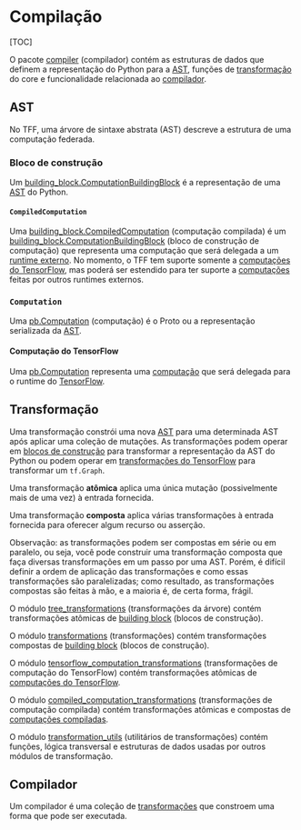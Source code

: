 # Compilação

[TOC]

O pacote [compiler](https://github.com/tensorflow/federated/blob/main/tensorflow_federated/python/core/impl/compiler) (compilador) contém as estruturas de dados que definem a representação do Python para a [AST](#ast), funções de [transformação](#transformation) do core e funcionalidade relacionada ao [compilador](#compiler).

## AST

No TFF, uma árvore de sintaxe abstrata (AST) descreve a estrutura de uma computação federada.

### Bloco de construção

Um [building_block.ComputationBuildingBlock](https://github.com/tensorflow/federated/blob/main/tensorflow_federated/python/core/impl/compiler/building_blocks.py) é a representação de uma [AST](#ast) do Python.

#### `CompiledComputation`

Uma [building_block.CompiledComputation](https://github.com/tensorflow/federated/blob/main/tensorflow_federated/python/core/impl/compiler/building_blocks.py) (computação compilada) é um [building_block.ComputationBuildingBlock](https://github.com/tensorflow/federated/blob/main/tensorflow_federated/python/core/impl/compiler/building_blocks.py) (bloco de construção de computação) que representa uma computação que será delegada a um [runtime externo](execution.md#external-runtime). No momento, o TFF tem suporte somente a [computações do TensorFlow](#tensorFlow-computation), mas poderá ser estendido para ter suporte a [computações](#computation) feitas por outros runtimes externos.

### `Computation`

Uma [pb.Computation](https://github.com/tensorflow/federated/blob/main/tensorflow_federated/proto/v0/computation.proto) (computação) é o Proto ou a representação serializada da [AST](#ast).

#### Computação do TensorFlow

Uma [pb.Computation](https://github.com/tensorflow/federated/blob/main/tensorflow_federated/proto/v0/computation.proto) representa uma [computação](#computation) que será delegada para o runtime do [TensorFlow](execution.md#tensorflow).

## Transformação

Uma transformação constrói uma nova [AST](#ast) para uma determinada AST após aplicar uma coleção de mutações. As transformações podem operar em [blocos de construção](#building-block) para transformar a representação da AST do Python ou podem operar em [transformações do TensorFlow](#tensorFlow-computation) para transformar um `tf.Graph`.

Uma transformação **atômica** aplica uma única mutação (possivelmente mais de uma vez) à entrada fornecida.

Uma transformação **composta** aplica várias transformações à entrada fornecida para oferecer algum recurso ou asserção.

Observação: as transformações podem ser compostas em série ou em paralelo, ou seja, você pode construir uma transformação composta que faça diversas transformações em um passo por uma AST. Porém, é difícil definir a ordem de aplicação das transformações e como essas transformações são paralelizadas; como resultado, as transformações compostas são feitas à mão, e a maioria é, de certa forma, frágil.

O módulo [tree_transformations](https://github.com/tensorflow/federated/blob/main/tensorflow_federated/python/core/impl/compiler/tree_transformations.py) (transformações da árvore) contém transformações atômicas de [building block](#building-block) (blocos de construção).

O módulo [transformations](https://github.com/tensorflow/federated/blob/main/tensorflow_federated/python/core/impl/compiler/transformations.py) (transformações) contém transformações compostas de [building block](#building-block) (blocos de construção).

O módulo [tensorflow_computation_transformations](https://github.com/tensorflow/federated/blob/main/tensorflow_federated/python/core/impl/compiler/tensorflow_computation_transformations.py) (transformações de computação do TensorFlow) contém transformações atômicas de [computações do TensorFlow](#tensorflow-computation).

O módulo [compiled_computation_transformations](https://github.com/tensorflow/federated/blob/main/tensorflow_federated/python/core/impl/compiler/compiled_computation_transformations.py) (transformações de computação compilada) contém transformações atômicas e compostas de [computações compiladas](#compiled-computation).

O módulo [transformation_utils](https://github.com/tensorflow/federated/blob/main/tensorflow_federated/python/core/impl/compiler/transformation_utils.py) (utilitários de transformações) contém funções, lógica transversal e estruturas de dados usadas por outros módulos de transformação.

## Compilador

Um compilador é uma coleção de [transformações](#transformation) que constroem uma forma que pode ser executada.
